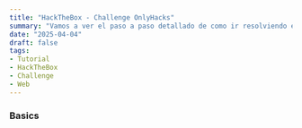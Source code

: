 ```yaml
---
title: "HackTheBox - Challenge OnlyHacks"
summary: "Vamos a ver el paso a paso detallado de como ir resolviendo el challenge:"
date: "2025-04-04"
draft: false
tags:
- Tutorial
- HackTheBox
- Challenge
- Web
---
```

### Basics

